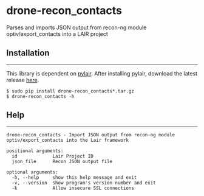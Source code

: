 # drone-recon_contacts
Parses and imports JSON output from recon-ng module optiv/export_contacts into a LAIR project

## Installation
-----

This library is dependent on [pylair](https://github.com/lair-framework/pylair). After installing pylair, download the latest release [here](https://github.com/lair-framework/drone-recon_contacts/releases/latest).

```
$ sudo pip install drone-recon_contacts*.tar.gz
$ drone-recon_contacts -h
```

## Help
-----

```
drone-recon_contacts - Import JSON output from recon-ng module optiv/export_contacts into the Lair framework

positional arguments:
  id             Lair Project ID
  json_file      Recon JSON output file

optional arguments:
  -h, --help     show this help message and exit
  -v, --version  show program's version number and exit
  -k             Allow insecure SSL connections

```
